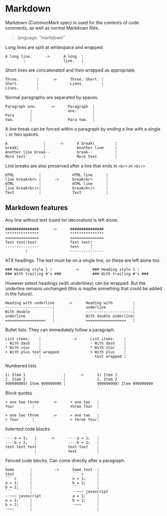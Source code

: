 # Markdown #

Markdown (CommonMark spec) is used for the contents of code comments, as well as
normal Markdown files.

> language: "markdown"

Long lines are split at whitespace and wrapped.

    A long line.      ->      A long  ¦
            ¦                 line.   ¦

Short lines are concatenated and then wrapped as appropriate.

    Three.        ¦      ->      Three. Short. ¦
    Short.        ¦              Lines.        ¦
    Lines.        ¦

Normal paragraphs are separated by spaces.

    Paragraph one.      ->      Paragraph  ¦
               ¦                one.       ¦
    Para       ¦                           ¦
    two.       ¦                Para two.  ¦

A line break can be forced within a paragraph by ending a line with a single `\`
or two spaces.

    A                ¦      ->      A break\         ¦
    break\           ¦              Another line     ¦
    Another line break··            break··          ¦
    More text        ¦              More text        ¦

Line breaks are also preserved after a line that ends in `<br>` or `<br/>`

    HTML           ¦              HTML line      ¦
    line break<br> ¦      ->      break<br>      ¦
    HTML           ¦              HTML line      ¦
    line break<br/>¦              break<br/>     ¦
    Text           ¦              Text           ¦


## Markdown features ##

Any line without text (used for decoration) is left alone.

    ###############      ->      ###############
    ***************              ***************
    ===============              ===============
    Text text¦text               Text text¦
    ---------------              text     ¦
             ¦                   ---------------

ATX headings. The text must be on a single line, so these are left alone too.

    ### Heading style 1 ¦          ->      ### Heading style 1 ¦
    ### With trailing #'s ###              ### With trailing #'s ###

However setext headings (with underlines) can be wrapped. But the underline
remains unchanged (this is maybe something that could be added in the future).

    Heading with underline      ->      Heading with         ¦
    ---------------------¦              underline            ¦
    With double          ¦              ---------------------¦
    underline            ¦              With double underline¦
    ==================   ¦              ==================   ¦

Bullet lists. They can immediately follow a paragraph.

    List items:    ¦              ->      List items:    ¦
    - With dash    ¦                      - With dash    ¦
    * With star    ¦                      * With star    ¦
    + With plus text wrapped              + With plus    ¦
                   ¦                        text wrapped ¦

Numbered lists

    1) Item 1                 ¦      ->      1) Item 1
    2. Item 2                 ¦              2. Item 2
    999999999) Item 999999999 ¦              999999999) Item 999999999

Block quotes

    > one two three      ->      > one two   ¦
    four        ¦                three four  ¦

    > one two three      ->      > one two   ¦
    > four      ¦                > three four¦

Indented code blocks

    ····a = 1;   ¦      ->      ····a = 1;   ¦
    ····b = 2;   ¦              ····b = 2;   ¦
    text text text              text text    ¦
                 ¦              text         ¦

Fenced code blocks. Can come directly after a paragraph.

    Some       ¦          ->      Some text  ¦
    text       ¦                  ``` c      ¦
    ``` c      ¦                  a = 1;     ¦
    a = 1;     ¦                  b = 2;     ¦
    b = 2;     ¦                  ```        ¦
    ```        ¦                  ··~~~ javascript
    ··~~~ javascript              a = 1;     ¦
    a = 1;     ¦                  b = 2;     ¦
    b = 2;     ¦                  ·~~~       ¦
    ·~~~       ¦                             ¦
